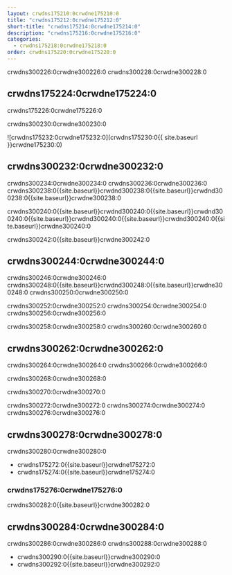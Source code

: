 ```yaml
---
layout: crwdns175210:0crwdne175210:0
title: "crwdns175212:0crwdne175212:0"
short-title: "crwdns175214:0crwdne175214:0"
description: "crwdns175216:0crwdne175216:0"
categories:
  - crwdns175218:0crwdne175218:0
order: crwdns175220:0crwdne175220:0
---
```


crwdns300226:0crwdne300226:0 crwdns300228:0crwdne300228:0

## crwdns175224:0crwdne175224:0

crwdns175226:0crwdne175226:0

crwdns300230:0crwdne300230:0

![crwdns175232:0crwdne175232:0](crwdns175230:0{{ site.baseurl }}crwdne175230:0)

## crwdns300232:0crwdne300232:0

crwdns300234:0crwdne300234:0 crwdns300236:0crwdne300236:0 crwdns300238:0{{site.baseurl}}crwdnd300238:0{{site.baseurl}}crwdnd300238:0{{site.baseurl}}crwdne300238:0

crwdns300240:0{{site.baseurl}}crwdnd300240:0{{site.baseurl}}crwdnd300240:0{{site.baseurl}}crwdnd300240:0{{site.baseurl}}crwdnd300240:0{{site.baseurl}}crwdne300240:0

crwdns300242:0{{site.baseurl}}crwdne300242:0

## crwdns300244:0crwdne300244:0

crwdns300246:0crwdne300246:0 crwdns300248:0{{site.baseurl}}crwdnd300248:0{{site.baseurl}}crwdne300248:0 crwdns300250:0crwdne300250:0

crwdns300252:0crwdne300252:0 crwdns300254:0crwdne300254:0 crwdns300256:0crwdne300256:0

crwdns300258:0crwdne300258:0 crwdns300260:0crwdne300260:0

## crwdns300262:0crwdne300262:0

crwdns300264:0crwdne300264:0 crwdns300266:0crwdne300266:0

crwdns300268:0crwdne300268:0

crwdns300270:0crwdne300270:0

crwdns300272:0crwdne300272:0 crwdns300274:0crwdne300274:0 crwdns300276:0crwdne300276:0

## crwdns300278:0crwdne300278:0

crwdns300280:0crwdne300280:0

- crwdns175272:0{{site.baseurl}}crwdne175272:0
- crwdns175274:0{{site.baseurl}}crwdne175274:0

### crwdns175276:0crwdne175276:0

crwdns300282:0{{site.baseurl}}crwdne300282:0

## crwdns300284:0crwdne300284:0

crwdns300286:0crwdne300286:0 crwdns300288:0crwdne300288:0

- crwdns300290:0{{site.baseurl}}crwdne300290:0
- crwdns300292:0{{site.baseurl}}crwdne300292:0